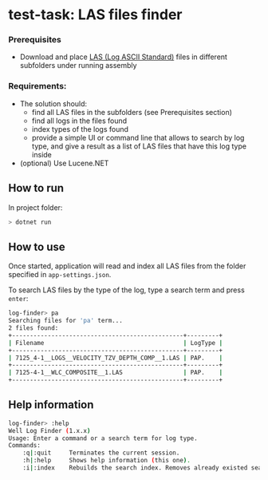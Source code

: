 # test-task: LAS files finder


###  Prerequisites
-  Download and place [LAS (Log ASCII Standard)](https://en.wikipedia.org/wiki/Log_ASCII_Standard) files in different subfolders under running assembly


###  Requirements:

-   The solution should:
    -   find all LAS files in the subfolders (see Prerequisites section)
    -   find all logs in the files found
    -   index types of the logs found
    -   provide a simple UI or command line that allows to search by log type, and give a result as a list of LAS files that have this log type inside
-   (optional) Use Lucene.NET

## How to run

In project folder:
```bash
> dotnet run
```

## How to use

Once started, application will read and index all LAS files from the folder specified in `app-settings.json`.

To search LAS files by the type of the log, type a search term and press `enter`:
```bash
log-finder> pa
Searching files for 'pa' term...
2 files found:
+------------------------------------------------+---------+
| Filename                                       | LogType |
+------------------------------------------------+---------+
| 7125_4-1__LOGS__VELOCITY_TZV_DEPTH_COMP__1.LAS | PAP.    |
+------------------------------------------------+---------+
| 7125-4-1__WLC_COMPOSITE__1.LAS                 | PAP.    |
+------------------------------------------------+---------+
```

## Help information

```bash
log-finder> :help
Well Log Finder (1.x.x)
Usage: Enter a command or a search term for log type.
Commands:
    :q|:quit     Terminates the current session.
    :h|:help     Shows help information (this one).
    :i|:index    Rebuilds the search index. Removes already existed search index and builds a new index.
```
